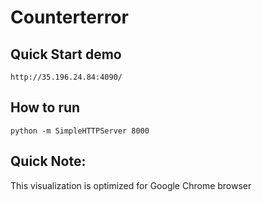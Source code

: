 # Counterterror


## Quick Start demo
```http://35.196.24.84:4090/```

## How to run
```python -m SimpleHTTPServer 8000```

## Quick Note:
This visualization is optimized for Google Chrome browser

